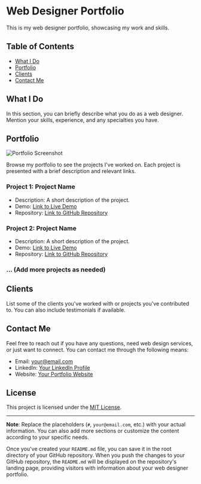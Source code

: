 # Web Designer Portfolio

This is my web designer portfolio, showcasing my work and skills.

## Table of Contents

- [What I Do](#what-i-do)
- [Portfolio](#portfolio)
- [Clients](#clients)
- [Contact Me](#contact-me)

## What I Do

In this section, you can briefly describe what you do as a web designer. Mention your skills, experience, and any specialties you have.

## Portfolio

![Portfolio Screenshot](/screenshot.png)

Browse my portfolio to see the projects I've worked on. Each project is presented with a brief description and relevant links.

### Project 1: Project Name
- Description: A short description of the project.
- Demo: [Link to Live Demo](#)
- Repository: [Link to GitHub Repository](#)

### Project 2: Project Name
- Description: A short description of the project.
- Demo: [Link to Live Demo](#)
- Repository: [Link to GitHub Repository](#)

### ... (Add more projects as needed)

## Clients

List some of the clients you've worked with or projects you've contributed to. You can also include testimonials if available.

## Contact Me

Feel free to reach out if you have any questions, need web design services, or just want to connect. You can contact me through the following means:

- Email: [your@email.com](mailto:your@email.com)
- LinkedIn: [Your LinkedIn Profile](#)
- Website: [Your Portfolio Website](#)

## License

This project is licensed under the [MIT License](LICENSE).

---

**Note**: Replace the placeholders (`#`, `your@email.com`, etc.) with your actual information. You can also add more sections or customize the content according to your specific needs.

Once you've created your `README.md` file, you can save it in the root directory of your GitHub repository. When you push the changes to your GitHub repository, the `README.md` will be displayed on the repository's landing page, providing visitors with information about your web designer portfolio.
